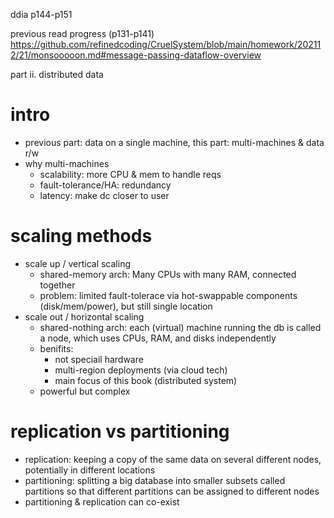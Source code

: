 ddia p144-p151

previous read progress (p131-p141) https://github.com/refinedcoding/CruelSystem/blob/main/homework/202112/21/monsooooon.md#message-passing-dataflow-overview

part ii. distributed data

# intro
- previous part: data on a single machine, this part: multi-machines & data r/w
- why multi-machines
  - scalability: more CPU & mem to handle reqs
  - fault-tolerance/HA: redundancy
  - latency: make dc closer to user
  
# scaling methods
- scale up /  vertical scaling
  - shared-memory arch: Many CPUs with many RAM, connected together
  - problem: limited fault-tolerace via hot-swappable components (disk/mem/power), but still single location
- scale out / horizontal scaling
  - shared-nothing arch: each (virtual) machine running the db is called a node, which uses CPUs, RAM, and disks independently
  - benifits:
    - not speciail hardware
    - multi-region deployments (via cloud tech)
    - main focus of this book (distributed system)
  - powerful but complex

# replication vs partitioning
- replication: keeping a copy of the same data on several different nodes, potentially in different
locations
- partitioning: splitting a big database into smaller subsets called partitions so that different partitions
can be assigned to different nodes
- partitioning & replication can co-exist
